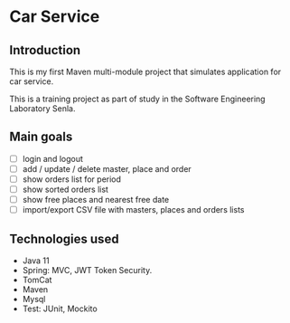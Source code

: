 # Car Service



## Introduction

This is my first Maven multi-module project that simulates application for car service. 

This is a training project as part of study in the Software Engineering Laboratory Senla.

## Main goals

- [ ] login and logout
- [ ] add / update / delete master, place and order
- [ ] show orders list for period
- [ ] show sorted orders list
- [ ] show free places and nearest free date
- [ ] import/export CSV file with masters, places and orders lists

## Technologies used

* Java 11
* Spring: MVC, JWT Token Security.
* TomCat
* Maven
* Mysql
* Test: JUnit, Mockito

